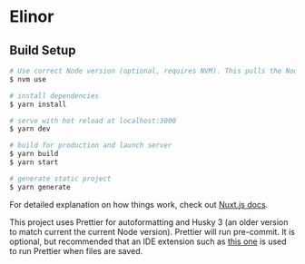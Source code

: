 # Elinor

## Build Setup

```bash
# Use correct Node version (optional, requires NVM). This pulls the Node version from the .nvmrc file.
$ nvm use

# install dependencies
$ yarn install

# serve with hot reload at localhost:3000
$ yarn dev

# build for production and launch server
$ yarn build
$ yarn start

# generate static project
$ yarn generate
```

For detailed explanation on how things work, check out [Nuxt.js docs](https://nuxtjs.org).

This project uses Prettier for autoformatting and Husky 3 (an older version to match current the current Node version). Prettier will run pre-commit. It is optional, but recommended that an IDE extension such as [this one](https://marketplace.visualstudio.com/items?itemName=esbenp.prettier-vscode) is used to run Prettier when files are saved.
